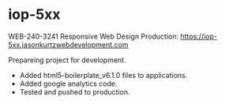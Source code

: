 # iop-5xx
WEB-240-3241 Responsive Web Design
Production: https://iop-5xx.jasonkurtzwebdevelopment.com

Prepareing project for development.
- Added html5-boilerplate_v6.1.0 files to applications.
- Added google analytics code.
- Tested and pushed to production.

